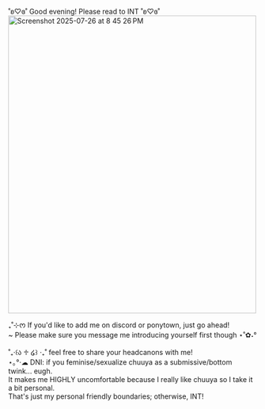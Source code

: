 ˚ʚ♡ɞ˚ Good evening! Please read to INT ˚ʚ♡ɞ˚<br/>
<img width="501" height="601" alt="Screenshot 2025-07-26 at 8 45 26 PM" src="https://github.com/user-attachments/assets/f784aa74-8184-4c8c-9823-f778f24ac876" />

₊˚⊹ᰔ If you'd like to add me on discord or ponytown, just go ahead!<br/>~ Please make sure you message me introducing yourself first though ⋆˚✿˖°<br/><br/>˚₊‧꒰ა ♱ ໒꒱ ‧₊˚ feel free to share your headcanons with me!<br/>⋆｡°·☁︎ DNI: if you feminise/sexualize chuuya as a submissive/bottom twink... eugh.<br/>It makes me HIGHLY uncomfortable because I really like chuuya so I take it a bit personal.<br/>That's just my personal friendly boundaries; otherwise, INT!
